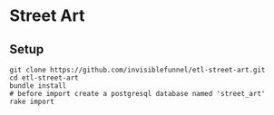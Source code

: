 # Street Art

## Setup

```console
git clone https://github.com/invisiblefunnel/etl-street-art.git
cd etl-street-art
bundle install
# before import create a postgresql database named 'street_art'
rake import
```
